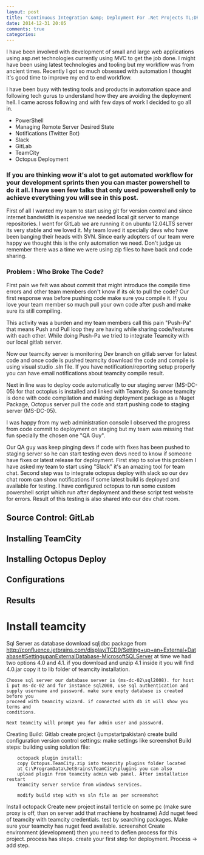 ```yaml
---
layout: post
title: "Continuous Integration &amp; Deployment For .Net Projects TL;DR"
date: 2014-12-31 20:05
comments: true
categories: 
---
```


I have been involved with development of small and large web applications using asp.net technologies currently using MVC to get the job done. I might have been using latest technologies and tooling but my workflow was from ancient times. Recently I got so much obsessed with automation I thought it's good time to improve my end to end workflow. 

I have been busy with testing tools and products in automation space and following tech gurus to understand how they are avoiding the deployment hell. I came across following and with few days of work I decided to go all in. 

- PowerShell 
 - Managing Remote Server Desired State
 - Notifications (Twitter Bot)
- Slack
- GitLab
- TeamCity
- Octopus Deployment
 
### If you are thinking wow it's alot to get automated workflow for your development sprints then you can master powershell to do it all. I have seen few talks that only used powershell only to achieve everything you will see in this post.

First of all I wanted my team to start using git for version control and since internet bandwidth is expensive we needed local git server to mange repositories. I went for GitLab we are running it on ubuntu 12.04LTS server its very stable and we loved it. My team loved it specially devs who have been banging their heads with SVN. Since early adopters of our team were happy we thought this is the only automation we need. Don't judge us remember there was a time we were using zip files to have back and code sharing.

### Problem : Who Broke The Code?
First pain we felt was about commit that might introduce the compile time errors and other team members don't know if its ok to pull the code? Our first response was before pushing code make sure you compile it. If you love your team member so much pull your own code after push and make sure its still compiling. 

This activity was a burden and my team members call this pain "Push-Pa" that means Push and Pull loop they are having while sharing code/features with each other. While doing Push-Pa we tried to integrate Teamcity with our local gitlab server.

Now our teamcity server is monitoring Dev branch on gitlab server for latest code and once code is pushed teamcity download the code and compile is using visual studio .sln file. If you have notification/reporting setup properly you can have email notifications about teamcity compile result.

Next in line was to deploy code automatically to our staging server (MS-DC-05) for that octoplus is installed and linked with Teamcity. So once teamcity is done with code compilation and making deployment package as a Nuget Package, Octopus server pull the code and start pushing code to staging server (MS-DC-05). 

I was happy from my web administration console I observed the progress from code commit to deployment on staging but my team was missing that fun specially the chosen one "QA Guy".

Our QA guy was keep pinging devs if code with fixes has been pushed to staging server so he can start testing even devs need to know if someone have fixes or latest release for deployment. First step to solve this problem I have asked my team to start using "Slack" it's an amazing tool for team chat. Second step was to integrate octopus deploy with slack so our dev chat room can show notifications if some latest build is deployed and available for testing.  I have configured octopus to run some custom powershell script which run after deployment and these script test website for errors. Result of this testing is also shared into our dev chat room.



## Source Control: GitLab

## Installing TeamCity

## Installing Octopus Deploy

## Configurations

## Results 





Install teamcity 
========================

Sql Server as database
	download sqljdbc package from http://confluence.jetbrains.com/display/TCD9/Setting+up+an+External+Database#SettingupanExternalDatabase-MicrosoftSQLServer
	at time we had two options 4.0 and 4.1. if you download and unzip 4.1
	inside it you will find 4.0.jar copy it to lib folder of teamcity
	installation.
	
	Choose sql server our database server is (ms-dc-02\sql2008). for host
	i put ms-dc-02 and for instance sql2008, use sql authentication and
	supply username and password. make sure empty database is created before you
	proceed with teamcity wizard. if connected with db it will show you terms and
	conditions. 

	Next teamcity will prompt you for admin user and password.


Creating Build: Gitlab
	create project (jumpstartpakistan)
	create  build configuration
	version control settings: make settings like screenshot
	Build steps:
		building using solution file:

		octopack plugin install:
		copy Octopus.TeamCity.zip into teamcity plugins folder located
		at C:\ProgramData\JetBrains\TeamCity\plugins you can also
		upload plugin from teamcity admin web panel. After installation restart
		teamcity server service from windows services. 

		modify build step with vs sln file as per screenshot


Install octopack
	Create new project
	install tenticle on some pc (make sure proxy is off, than on server
add that machiene by hostname)
	Add nuget feed of teamcity with teamcity credentials. test by
searching packages. Make sure your teamcity has nuget feed available.
screenshot
	Create environment (development)
	then you need to defien process for this project. process has steps. 
	create your first step for deployment. Process -> add step.
